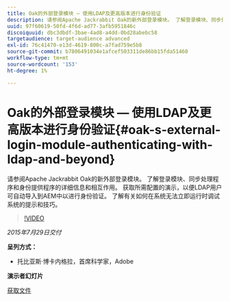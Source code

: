 ```yaml
---
title: Oak的外部登录模块 — 使用LDAP及更高版本进行身份验证
description: 请参阅Apache Jackrabbit Oak的新外部登录模块。 了解登录模块、同步处理程序和身份提供程序的详细信息和相互作用。 获取所需配置的演示，以便LDAP用户可自动导入到AEM中以进行身份验证。 了解有关如何在系统无法立即运行时调试系统的提示和技巧。
uuid: 97f60619-50fd-4f6d-ad77-3afb5951846c
discoiquuid: dbc3dbdf-3bae-4ad8-a4dd-0bd28abebc58
targetaudience: target-audience advanced
exl-id: 76c41470-e13d-4619-800c-a7fad759e5b8
source-git-commit: b7806491034e1afcef503311de86bb15fda51460
workflow-type: tm+mt
source-wordcount: '153'
ht-degree: 1%

---
```


# Oak的外部登录模块 — 使用LDAP及更高版本进行身份验证{#oak-s-external-login-module-authenticating-with-ldap-and-beyond}

请参阅Apache Jackrabbit Oak的新外部登录模块。 了解登录模块、同步处理程序和身份提供程序的详细信息和相互作用。 获取所需配置的演示，以便LDAP用户可自动导入到AEM中以进行身份验证。 了解有关如何在系统无法立即运行时调试系统的提示和技巧。

>[!VIDEO](https://video.tv.adobe.com/v/19382/?quality=9)

*2015年7月29日交付*

**呈列方式：**

* 托比亚斯·博卡内格拉，首席科学家，Adobe

**演示者幻灯片**

[获取文件](assets/oak-ldap-cqgems.pdf)
<!--
[Get back to the Overview](https://helpx.adobe.com/experience-manager/kt/eseminars/gems/aem-index.html)
-->
